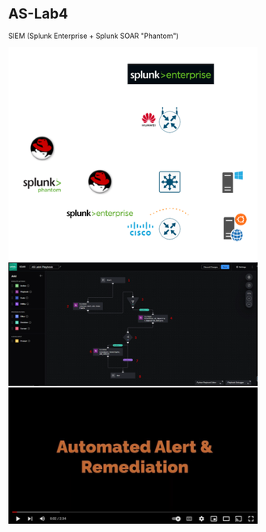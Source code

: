 # AS-Lab4
SIEM (Splunk Enterprise + Splunk SOAR "Phantom")

![SIEM_Architecture](https://raw.githubusercontent.com/husseinahmed-dev/AS-Lab4/main/SIEM_Architecture3.png)
![Splunk_SOAR](https://raw.githubusercontent.com/husseinahmed-dev/AS-Lab4/main/Figures/Figure-119.png)
[![Video1](https://raw.githubusercontent.com/husseinahmed-dev/AS-Lab4/main/automated_alert.jpg)](https://youtu.be/fsYpNKeht9M)

